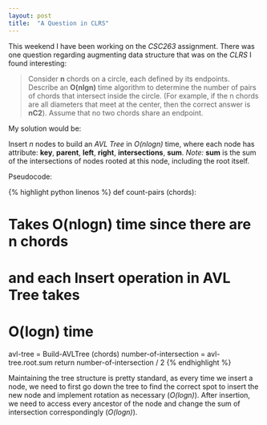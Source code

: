 ```yaml
---
layout: post
title:  "A Question in CLRS"
---
```


This weekend I have been working on the *CSC263* assignment. There was one question regarding augmenting data structure that was on the *CLRS* I found interesting:

> Consider **n** chords on a circle, each defined by its endpoints. Describe an **O(nlgn)** time algorithm to determine the number of pairs of chords that intersect inside the circle. (For example, if the n chords are all diameters that meet at the center, then the correct answer is **nC2**). Assume that no two chords share an endpoint.

My solution would be:

Insert *n* nodes to build an *AVL Tree* in *O(nlogn)* time, where each node has attribute: **key**, **parent**, **left**, **right**, **intersections**, **sum**. *Note:* **sum** is the sum of the intersections of nodes rooted at this node, including the root itself.

Pseudocode:

{% highlight python linenos %}
def count-pairs (chords):
  # Takes O(nlogn) time since there are n chords
  # and each Insert operation in AVL Tree takes
  # O(logn) time
  avl-tree = Build-AVLTree (chords)
  number-of-intersection = avl-tree.root.sum
  return number-of-intersection / 2
{% endhighlight %}

Maintaining the tree structure is pretty standard, as every time we insert a node, we need to first go down the tree to find the correct spot to insert the new node and implement rotation as necessary (*O(logn)*). After insertion, we need to access every ancestor of the node and change the sum of intersection correspondingly (*O(logn)*).
